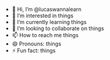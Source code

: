 - 👋 Hi, I’m @lucaswannalearn
- 👀 I’m interested in things
- 🌱 I’m currently learning things
- 💞️ I’m looking to collaborate on things
- 📫 How to reach me things
- 😄 Pronouns: things
- ⚡ Fun fact: things
